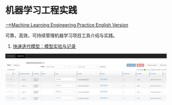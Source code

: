 # 机器学习工程实践

[-->Machine Learning Engineering Practice English Version]()

可靠，高效，可持续管理机器学习项目工具介绍与实践。

1. [快速迭代模型：模型实验与记录](./experiment-management/README.md)

![模型实验与记录](./experiment-management/assets/overview.png)


